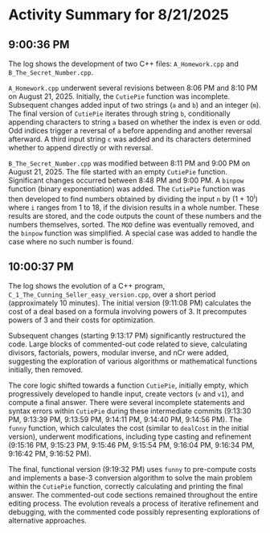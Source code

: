 # Activity Summary for 8/21/2025

## 9:00:36 PM
The log shows the development of two C++ files: `A_Homework.cpp` and `B_The_Secret_Number.cpp`.

`A_Homework.cpp` underwent several revisions between 8:06 PM and 8:10 PM on August 21, 2025.  Initially, the `CutiePie` function was incomplete.  Subsequent changes added input of two strings (`a` and `b`) and an integer (`m`). The final version of `CutiePie` iterates through string `b`, conditionally appending characters to string `a` based on whether the index is even or odd.  Odd indices trigger a reversal of `a` before appending and another reversal afterward.  A third input string `c` was added and its characters determined whether to append directly or with reversal.

`B_The_Secret_Number.cpp` was modified between 8:11 PM and 9:00 PM on August 21, 2025.  The file started with an empty `CutiePie` function.  Significant changes occurred between 8:48 PM and 9:00 PM. A `binpow` function (binary exponentiation) was added. The `CutiePie` function was then developed to find numbers obtained by dividing the input `n` by (1 + 10<sup>i</sup>) where `i` ranges from 1 to 18, if the division results in a whole number. These results are stored, and the code outputs the count of these numbers and the numbers themselves, sorted.  The `MOD` define was eventually removed, and the `binpow` function was simplified.  A special case was added to handle the case where no such number is found.


## 10:00:37 PM
The log shows the evolution of a C++ program, `C_1_The_Cunning_Seller_easy_version.cpp`, over a short period (approximately 10 minutes).  The initial version (9:11:08 PM) calculates the cost of a deal based on a formula involving powers of 3.  It precomputes powers of 3 and their costs for optimization.

Subsequent changes (starting 9:13:17 PM) significantly restructured the code.  Large blocks of commented-out code related to sieve, calculating divisors, factorials, powers, modular inverse, and nCr were added, suggesting the exploration of various algorithms or mathematical functions initially, then removed.

The core logic shifted towards a function `CutiePie`, initially empty, which progressively developed to handle input, create vectors (`v` and `v1`), and compute a final answer. There were several incomplete statements and syntax errors within  `CutiePie` during these intermediate commits (9:13:30 PM, 9:13:39 PM, 9:13:59 PM, 9:14:11 PM, 9:14:40 PM, 9:14:56 PM).  The `funny` function,  which calculates the cost (similar to `dealCost` in the initial version), underwent modifications, including type casting and refinement  (9:15:16 PM, 9:15:23 PM, 9:15:46 PM, 9:15:54 PM, 9:16:04 PM, 9:16:34 PM, 9:16:42 PM, 9:16:52 PM).

The final, functional version (9:19:32 PM)  uses `funny` to pre-compute costs and implements a base-3 conversion algorithm to solve the main problem within the `CutiePie` function, correctly calculating and printing the final answer. The commented-out code sections remained throughout the entire editing process.  The evolution reveals a process of iterative refinement and debugging, with the commented code possibly representing explorations of alternative approaches.
